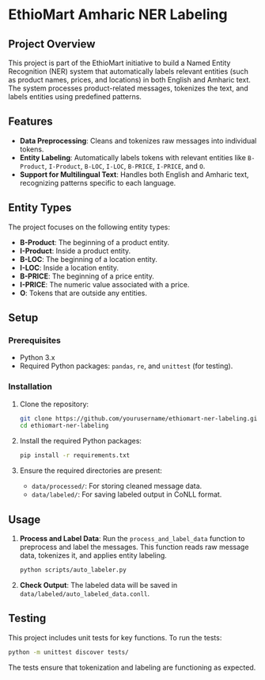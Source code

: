 
# EthioMart Amharic NER Labeling

## Project Overview

This project is part of the EthioMart initiative to build a Named Entity Recognition (NER) system that automatically labels relevant entities (such as product names, prices, and locations) in both English and Amharic text. The system processes product-related messages, tokenizes the text, and labels entities using predefined patterns.

## Features

- **Data Preprocessing**: Cleans and tokenizes raw messages into individual tokens.
- **Entity Labeling**: Automatically labels tokens with relevant entities like `B-Product`, `I-Product`, `B-LOC`, `I-LOC`, `B-PRICE`, `I-PRICE`, and `O`.
- **Support for Multilingual Text**: Handles both English and Amharic text, recognizing patterns specific to each language.

## Entity Types

The project focuses on the following entity types:
- **B-Product**: The beginning of a product entity.
- **I-Product**: Inside a product entity.
- **B-LOC**: The beginning of a location entity.
- **I-LOC**: Inside a location entity.
- **B-PRICE**: The beginning of a price entity.
- **I-PRICE**: The numeric value associated with a price.
- **O**: Tokens that are outside any entities.

## Setup

### Prerequisites

- Python 3.x
- Required Python packages: `pandas`, `re`, and `unittest` (for testing).

### Installation

1. Clone the repository:
   ```bash
   git clone https://github.com/yourusername/ethiomart-ner-labeling.git
   cd ethiomart-ner-labeling
   ```

2. Install the required Python packages:
   ```bash
   pip install -r requirements.txt
   ```

3. Ensure the required directories are present:
   - `data/processed/`: For storing cleaned message data.
   - `data/labeled/`: For saving labeled output in CoNLL format.

## Usage

1. **Process and Label Data**:
   Run the `process_and_label_data` function to preprocess and label the messages. This function reads raw message data, tokenizes it, and applies entity labeling.
   ```bash
   python scripts/auto_labeler.py
   ```

2. **Check Output**:
   The labeled data will be saved in `data/labeled/auto_labeled_data.conll`.

## Testing

This project includes unit tests for key functions. To run the tests:

```bash
python -m unittest discover tests/
```

The tests ensure that tokenization and labeling are functioning as expected.
